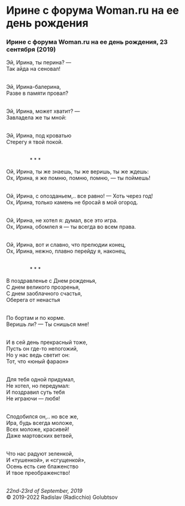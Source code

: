 <style>p{text-align:left}</style>
# Ирине с форума Woman.ru на ее день рождения

### Ирине с форума Woman.ru на ее день рождения, 23 сентября (2019)

Эй, Ирина, ты перина? &mdash;<br />
Так айда на сеновал!

<br />Эй, Ирина-балерина,<br />
Разве в памяти провал?

<br />Эй, Ирина, может хватит? &mdash;<br />
Завладела же ты мной:

<br />Эй, Ирина, под кроватью<br />
Стерегу я твой покой.

<br />&nbsp;&nbsp;&nbsp;&nbsp;&nbsp;&nbsp;&nbsp;&nbsp;&nbsp;&nbsp;&nbsp;&nbsp;&nbsp;&nbsp;&nbsp;&nbsp;\* \* \*

Ой, Ирина, ты же знаешь, ты же веришь, ты же ждешь:<br />
Ох, Ирина, я же помню, помню, помню, &mdash; ты поймешь!

<br />Ой, Ирина, с опозданьем,.. все равно! &mdash; Хоть через год!<br />
Ох, Ирина, только камень не бросай в мой огород.

<br />Ой, Ирина, не хотел я: думал, все это игра.<br />
Ох, Ирина, обомлел я &mdash; ты всегда во всем права.

<br />Ой, Ирина, вот и славно, что прелюдии конец,<br />
Ох, Ирина, нежно, плавно перейду я, наконец,

<br />&nbsp;&nbsp;&nbsp;&nbsp;&nbsp;&nbsp;&nbsp;&nbsp;&nbsp;&nbsp;&nbsp;&nbsp;&nbsp;&nbsp;&nbsp;&nbsp;\* \* \*

В поздравленье с Днем рожденья,<br />
С днем великого прозренья,<br />
С днем заоблачного счастья,<br />
Оберега от ненастья

<br />По бортам и по корме.<br />
Веришь ли? &mdash; Ты снишься мне!

<br />И в сей день прекрасный тоже,<br />
Пусть он где-то непогожий,<br />
Но у нас ведь светит он:<br />
Тот, что &laquo;юный фараон&raquo;

<br />Для тебя одной придумал,<br />
Не хотел, но передумал:<br />
И поздравил суть тебя<br />
Не играючи &mdash; любя!

<br />Сподобился он,.. но все же,<br />
Ира, будь всегда моложе,<br />
Всех моложе, красивей!<br />
Даже мартовских ветвей,

<br />Что нас радуют зеленкой,<br />
И &laquo;тушенкой&raquo;, и &laquo;сгущенкой&raquo;,<br />
Осень есть сие блаженство<br />
И твое преображенство!

<br />*22nd-23rd of September, 2019*<br />
&copy; 2019-2022 Radislav (Radicchio) Golubtsov
